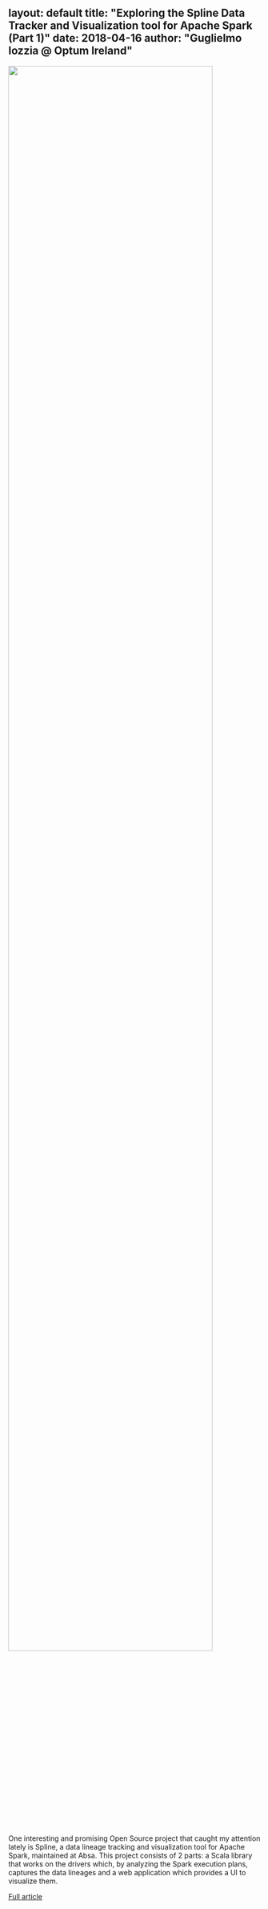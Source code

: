 layout: default
title: "Exploring the Spline Data Tracker and Visualization tool for Apache Spark (Part 1)"
date: 2018-04-16
author: "Guglielmo Iozzia @ Optum Ireland"
---

<img src="http://www.javacodegeeks.com/wp-content/uploads/2018/11/SplineWebUI01.png" width="90%" />

One interesting and promising Open Source project that caught my attention lately is Spline, a data lineage tracking and visualization tool for Apache Spark, maintained at  Absa. This project consists of 2 parts: a Scala library that works on the drivers which, by analyzing the Spark execution plans, captures the data lineages and a web application which provides a UI to visualize them.

[Full article](https://www.javacodegeeks.com/2018/12/spline-data-trackervisualization-spark.html)